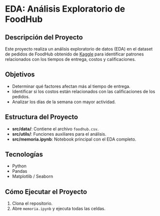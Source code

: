 # EDA: Análisis Exploratorio de FoodHub

## Descripción del Proyecto
Este proyecto realiza un análisis exploratorio de datos (EDA) en el dataset de pedidos de FoodHub obtenido de [Kaggle](https://www.kaggle.com/
) para identificar patrones relacionados con los tiempos de entrega, costos y calificaciones.

## Objetivos
- Determinar qué factores afectan más al tiempo de entrega.
- Identificar si los costos están relacionados con las calificaciones de los pedidos.
- Analizar los días de la semana con mayor actividad.

## Estructura del Proyecto
- **src/data/**: Contiene el archivo `foodhub.csv`.
- **src/utils/**: Funciones auxiliares para el análisis.
- **src/memoria.ipynb**: Notebook principal con el EDA completo.

## Tecnologías
- Python
- Pandas
- Matplotlib / Seaborn

## Cómo Ejecutar el Proyecto
1. Clona el repositorio.
2. Abre `memoria.ipynb` y ejecuta todas las celdas.
